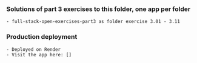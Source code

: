 ### Solutions of part 3 exercises to this folder, one app per folder
    - full-stack-open-exercises-part3 as folder exercise 3.01 - 3.11

### Production deployment
    - Deployed on Render
    - Visit the app here: []